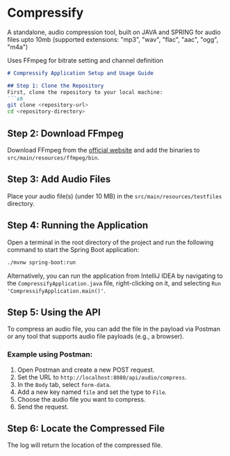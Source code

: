 # Compressify
A standalone, audio compression tool, built on JAVA and SPRING for audio files upto 10mb (supported extensions: "mp3", "wav", "flac", "aac", "ogg", "m4a")

Uses FFmpeg for bitrate setting and channel definition

```markdown
# Compressify Application Setup and Usage Guide

## Step 1: Clone the Repository
First, clone the repository to your local machine:
```sh
git clone <repository-url>
cd <repository-directory>
```

## Step 2: Download FFmpeg
Download FFmpeg from the [official website](https://ffmpeg.org/download.html) and add the binaries to `src/main/resources/ffmpeg/bin`.

## Step 3: Add Audio Files
Place your audio file(s) (under 10 MB) in the `src/main/resources/testfiles` directory.

## Step 4: Running the Application
Open a terminal in the root directory of the project and run the following command to start the Spring Boot application:
```sh
./mvnw spring-boot:run
```

Alternatively, you can run the application from IntelliJ IDEA by navigating to the `CompressifyApplication.java` file, right-clicking on it, and selecting `Run 'CompressifyApplication.main()'`.

## Step 5: Using the API
To compress an audio file, you can add the file in the payload via Postman or any tool that supports audio file payloads (e.g., a browser).

### Example using Postman:
1. Open Postman and create a new POST request.
2. Set the URL to `http://localhost:8080/api/audio/compress`.
3. In the `Body` tab, select `form-data`.
4. Add a new key named `file` and set the type to `File`.
5. Choose the audio file you want to compress.
6. Send the request.

## Step 6: Locate the Compressed File
The log will return the location of the compressed file.
```
